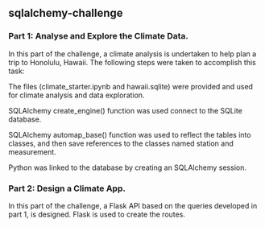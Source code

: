 ## sqlalchemy-challenge

### Part 1: Analyse and Explore the Climate Data.
In this part of the challenge, a climate analysis is undertaken to help plan a trip to Honolulu, Hawaii. The following steps were taken to accomplish this task:

The files (climate_starter.ipynb and hawaii.sqlite) were provided and used for climate analysis and data exploration.

SQLAlchemy create_engine() function was used connect to the SQLite database.

SQLAlchemy automap_base() function was used to reflect the tables into classes, and then save references to the classes named station and measurement.

Python was linked to the database by creating an SQLAlchemy session.

### Part 2: Design a Climate App.
In this part of the challenge, a Flask API based on the queries developed in part 1, is designed. Flask is used to create the routes.
